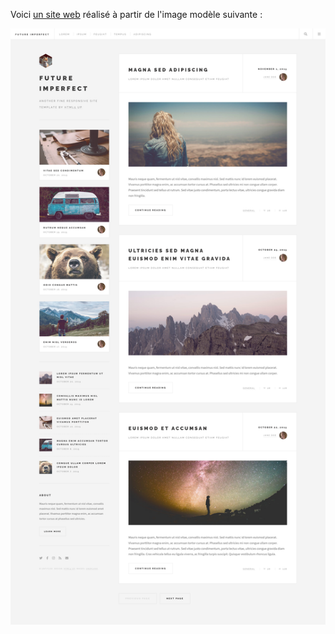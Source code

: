 Voici [un site web](https://clementberleux.github.io/next_tartanpion/index.html) réalisé à partir de l'image modèle suivante :

![image du modèle](images/maquette_projet_html_css.png)
